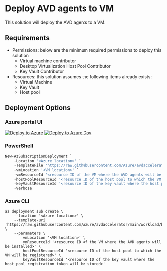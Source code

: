 # Deploy AVD agents to VM

This solution will deploy the AVD agents to a VM.

## Requirements

- Permissions: below are the minimum required permissions to deploy this solution
  - Virtual machine contributor
  - Desktop Virtualization Host Pool Contributor
  - Key Vault Contributor
- Resources: this solution assumes the following items already exists:
  - Virtual Machine
  - Key Vault
  - Host pool

## Deployment Options

### Azure portal UI

[![Deploy to Azure](https://aka.ms/deploytoazurebutton)](https://portal.azure.com/#blade/Microsoft_Azure_CreateUIDef/CustomDeploymentBlade/uri/https%3A%2F%2Fraw.githubusercontent.com%2FAzure%2Favdaccelerator%2Fmain%2Fworkload%2Farm%2Fbrownfield%2FdeployAddAvdAgents.json/uiFormDefinitionUri/https%3A%2F%2Fraw.githubusercontent.com%2FAzure%2Favdaccelerator%2Fmain%2Fworkload%2Fportal-ui%2Fbrownfield%2FportalUiAddAvdAgents.json) [![Deploy to Azure Gov](https://aka.ms/deploytoazuregovbutton)](https://portal.azure.us/?feature.deployapiver=2022-12-01#blade/Microsoft_Azure_CreateUIDef/CustomDeploymentBlade/uri/https%3A%2F%2Fraw.githubusercontent.com%2FAzure%2Favdaccelerator%2Fmain%2Fworkload%2Farm%2Fbrownfield%2FdeployAddAvdAgents.json/uiFormDefinitionUri/https%3A%2F%2Fraw.githubusercontent.com%2FAzure%2Favdaccelerator%2Fmain%2Fworkload%2Fportal-ui%2Fbrownfield%2FportalUiAddAvdAgents.json)

### PowerShell

```powershell
New-AzSubscriptionDeployment `
    -Location '<Azure location>' `
    -TemplateFile 'https://raw.githubusercontent.com/Azure/avdaccelerator/main/workload/brownfield/addAvdAgents/deploy.bicep' `
    -vmLocation '<VM location>' `
    -vmResourceId '<resource ID of the VM where the AVD agents will be installed>' `
    -hostPoolResourceId '<resource ID of the host pool to which the VM will be registered>' `
    -keyVaultResourceId '<resource ID of the key vault where the host pool registration token will be stored>' `
    -Verbose


```

### Azure CLI

```azurecli
az deployment sub create \
    --location '<Azure location>' \
    --template-uri 'https://raw.githubusercontent.com/Azure/avdaccelerator/main/workload/brownfield/addAvdAgents/deploy.bicep' \
    --parameters \
        vmLocation '<VM location>' \
        vmResourceId '<resource ID of the VM where the AVD agents will be installed>' \
        hostPoolResourceId '<resource ID of the host pool to which the VM will be registered>' \
        keyVaultResourceId '<resource ID of the key vault where the host pool registration token will be stored>'
```

